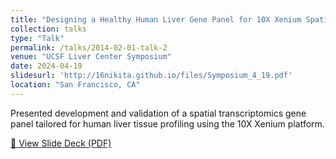 ```yaml
---
title: "Designing a Healthy Human Liver Gene Panel for 10X Xenium Spatial Transcriptomics"
collection: talks
type: "Talk"
permalink: /talks/2014-02-01-talk-2
venue: "UCSF Liver Center Symposium"
date: 2024-04-19
slidesurl: 'http://16nikita.github.io/files/Symposium_4_19.pdf'
location: "San Francisco, CA"
---
```

Presented development and validation of a spatial transcriptomics gene panel tailored for human liver tissue profiling using the 10X Xenium platform.

[📄 View Slide Deck (PDF)](http://16nikita.github.io/files/Symposium_4_19.pdf)
